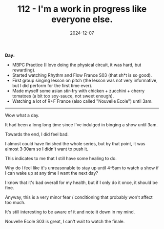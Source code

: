 ﻿---
title: 112 - I'm a work in progress like everyone else.
date: 2024-12-07
categories: ["daily"]
tags: posts

---
**Day:** 

- MBPC Practice (I love doing the physical circuit, it was hard, but rewarding).
- Started watching Rhythm and Flow France S03 (that sh*t is so good).
- First group singing lesson on pitch (the lesson was not very informative, but I did perform for the first time ever).
- Made myself some asian stir-fry with chicken + zucchini + cherry tomatoes (a bit too soy-sauce, not sweet enough).
- Watching a lot of R+F France (also called "Nouvelle Ecole") until 3am.
---
Wow what a day.

It had been a long long time since I've indulged in binging a show until 3am.

Towards the end, I did feel bad.

I almost could have finished the whole series, but by that point, it was almost 3:30am so I didn't want to push it.

This indicates to me that I still have some healing to do.

Why do I feel like it's unreasonable to stay up until 4-5am to watch a show if I can wake up at any time I want the next day?

I know that it's bad overall for my health, but if I only do it once, it should be fine.

Anyway, this is a very minor fear / conditioning that probably won't affect too much.

It's still interesting to be aware of it and note it down in my mind.

Nouvelle Ecole S03 is great, I can't wait to watch the finale.
